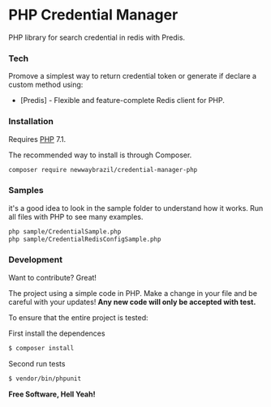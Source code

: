 # PHP Credential Manager

PHP library for search credential in redis with Predis.

### Tech

Promove a simplest way to return credential token or generate if declare a custom method using:

* [Predis] - Flexible and feature-complete Redis client for PHP.


### Installation

Requires [PHP](https://php.net) 7.1.

The recommended way to install is through Composer.

```sh
composer require newwaybrazil/credential-manager-php
```

### Samples

it's a good idea to look in the sample folder to understand how it works.
Run all files with PHP to see many examples.

```sh
php sample/CredentialSample.php
php sample/CredentialRedisConfigSample.php
```

### Development

Want to contribute? Great!

The project using a simple code in PHP.
Make a change in your file and be careful with your updates!
**Any new code will only be accepted with test.**

To ensure that the entire project is tested:

First install the dependences
```sh
$ composer install
```

Second run tests
```sh
$ vendor/bin/phpunit
```

**Free Software, Hell Yeah!**
